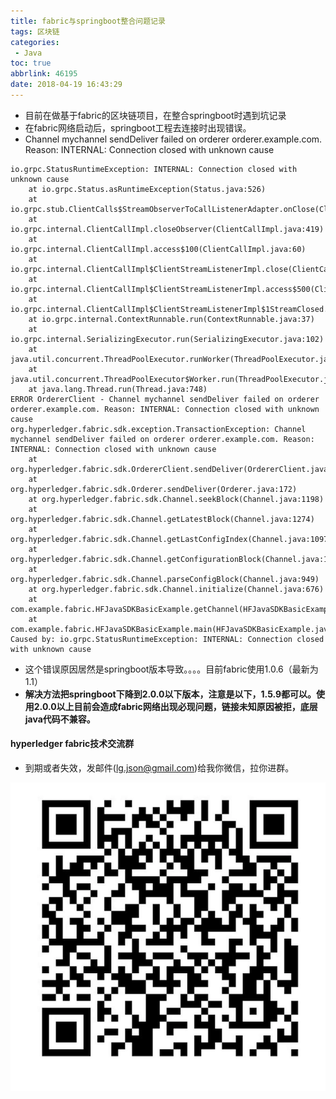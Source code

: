 ```yaml
---
title: fabric与springboot整合问题记录
tags: 区块链
categories: 
 - Java
toc: true
abbrlink: 46195
date: 2018-04-19 16:43:29
---
```


- 目前在做基于fabric的区块链项目，在整合springboot时遇到坑记录
- 在fabric网络启动后，springboot工程去连接时出现错误。
- Channel mychannel sendDeliver failed on orderer orderer.example.com. Reason: INTERNAL: Connection closed with unknown cause



```
io.grpc.StatusRuntimeException: INTERNAL: Connection closed with unknown cause
	at io.grpc.Status.asRuntimeException(Status.java:526)
	at io.grpc.stub.ClientCalls$StreamObserverToCallListenerAdapter.onClose(ClientCalls.java:380)
	at io.grpc.internal.ClientCallImpl.closeObserver(ClientCallImpl.java:419)
	at io.grpc.internal.ClientCallImpl.access$100(ClientCallImpl.java:60)
	at io.grpc.internal.ClientCallImpl$ClientStreamListenerImpl.close(ClientCallImpl.java:493)
	at io.grpc.internal.ClientCallImpl$ClientStreamListenerImpl.access$500(ClientCallImpl.java:422)
	at io.grpc.internal.ClientCallImpl$ClientStreamListenerImpl$1StreamClosed.runInContext(ClientCallImpl.java:525)
	at io.grpc.internal.ContextRunnable.run(ContextRunnable.java:37)
	at io.grpc.internal.SerializingExecutor.run(SerializingExecutor.java:102)
	at java.util.concurrent.ThreadPoolExecutor.runWorker(ThreadPoolExecutor.java:1142)
	at java.util.concurrent.ThreadPoolExecutor$Worker.run(ThreadPoolExecutor.java:617)
	at java.lang.Thread.run(Thread.java:748)
ERROR OrdererClient - Channel mychannel sendDeliver failed on orderer orderer.example.com. Reason: INTERNAL: Connection closed with unknown cause
org.hyperledger.fabric.sdk.exception.TransactionException: Channel mychannel sendDeliver failed on orderer orderer.example.com. Reason: INTERNAL: Connection closed with unknown cause
	at org.hyperledger.fabric.sdk.OrdererClient.sendDeliver(OrdererClient.java:295)
	at org.hyperledger.fabric.sdk.Orderer.sendDeliver(Orderer.java:172)
	at org.hyperledger.fabric.sdk.Channel.seekBlock(Channel.java:1198)
	at org.hyperledger.fabric.sdk.Channel.getLatestBlock(Channel.java:1274)
	at org.hyperledger.fabric.sdk.Channel.getLastConfigIndex(Channel.java:1097)
	at org.hyperledger.fabric.sdk.Channel.getConfigurationBlock(Channel.java:1028)
	at org.hyperledger.fabric.sdk.Channel.parseConfigBlock(Channel.java:949)
	at org.hyperledger.fabric.sdk.Channel.initialize(Channel.java:676)
	at com.example.fabric.HFJavaSDKBasicExample.getChannel(HFJavaSDKBasicExample.java:196)
	at com.example.fabric.HFJavaSDKBasicExample.main(HFJavaSDKBasicExample.java:63)
Caused by: io.grpc.StatusRuntimeException: INTERNAL: Connection closed with unknown cause

```
- 这个错误原因居然是springboot版本导致。。。。目前fabric使用1.0.6（最新为1.1）
- **解决方法把springboot下降到2.0.0以下版本，注意是以下，1.5.9都可以。使用2.0.0以上目前会造成fabric网络出现必现问题，链接未知原因被拒，底层java代码不兼容。**

#### hyperledger fabric技术交流群

- 到期或者失效，发邮件(lg.json@gmail.com)给我你微信，拉你进群。

![](https://raw.githubusercontent.com/zhulg/allpic/master/weixin.png)